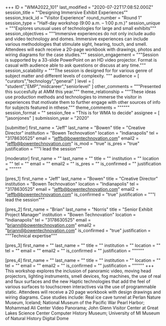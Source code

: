 +++
ID = "WMA2022_101"
last_modified = "2020-07-22T17:08:52.000Z"
session_title = "“Designing Immersive Exhibit Experiences”"
session_track_id = "Visitor Experience"
round_number = "Round 1"
session_type = "Half-day workshop (9:00 a.m. – 1:00 p.m.)"
session_unique = """Explores unusual uses of technologies for large and small exhibits"""
session_objectives = """Immersive experiences do not only include audio and video technology and domes. Immersive experiences can include various methodologies that stimulate sight, hearing, touch, and smell.  Attendees will each receive a 20-page workbook with drawings, photos and wiring diagrams for the case studies."""
session_engagement = """Session is supported by a 33-slide PowerPoint on an HD video projector. Format is casual with audience able to ask questions or discuss at any time."""
session_scalability = """The session is designed for for various genre of subject matter and different levels of complexity.
"""
audience = [ "curators","technology","general" ]
level = [ "student","EMP","midcareer","seniorlevel" ]
other_comments = """Presented this succesfully at AMM this year."""
theme_relationship = """These ideas use production methods and technologies to immerse the visitor in experiences that motivate them to further engage with other sources of info for subjects featured in nthese."""
theme_comments = """"""
session_format = ""
session_fee = "This is for WMA to decide"
assignee = [ "jasonjones" ]
submission_year = "2020"

[submitter]
first_name = "Jeff"
last_name = "Bowen"
title = "Creative Director"
institution = "Bowen Technovation"
location = "Indianapolis"
tel = "3178630525"
email = "jeffb@bowentechnovation.com"
email2 = "jeffb@bowentechnovation.com"
is_mod = "true"
is_pres = "true"
justification = """I lead the session"""

[moderator]
first_name = ""
last_name = ""
title = ""
institution = ""
location = ""
tel = ""
email = ""
email2 = ""
is_pres = ""
is_confirmed = ""
justification = """"""

[pres_1]
first_name = "Jeff"
last_name = "Bowen"
title = "Creative Director"
institution = "Bowen Technovation"
location = "Indianapolis"
tel = "3178630525"
email = "jeffb@bowentechnovation.com"
email2 = "jeffb@bowentechnovation.com"
is_confirmed = "true"
justification = """I lead the session"""

[pres_2]
first_name = "Brian"
last_name = "Norris"
title = "Senior Exhibit Project Manager"
institution = "Bowen Technovation"
location = "Indianapolis"
tel = "3178630525"
email = "briann@bowentechnovation.com"
email2 = "briann@bowentechnovation.com"
is_confirmed = "true"
justification = """Technical expertise"""

[pres_3]
first_name = ""
last_name = ""
title = ""
institution = ""
location = ""
tel = ""
email = ""
email2 = ""
is_confirmed = ""
justification = """"""

[pres_4]
first_name = ""
last_name = ""
title = ""
institution = ""
location = ""
tel = ""
email = ""
email2 = ""
is_confirmed = ""
justification = """"""
+++
This workshop explores the inclusion of panoramic video, moving head projectors, lighting instruments, smell devices, fog machines, the use of real and faux surfaces and the new Haptic technologies that add the feel of various surfaces to touchscreen interactives via the use of programmable static. Attendees will receive a 20 page workbook with design drawings and wiring diagrams. Case studies include:
Real ice cave tunnel at Perlan Nature Museum, Iceland; National Museum of the Pacific War Pearl Harbor; Mohammad Ali Center Video Panorama; John Glenn Visitor Center at Great Lakes Science Center
Computer History Museum; University of MI Museum of Natural History Digital Dome

